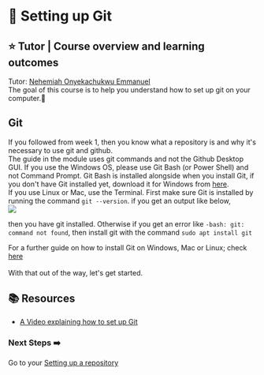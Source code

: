 # :flags: Setting up Git

## :star: Tutor | Course overview and learning outcomes 

Tutor: [Nehemiah Onyekachukwu Emmanuel](https://github.com/devgenix)<br>
The goal of this course is to help you understand how to set up git on your computer.🚀

## Git
If you followed from week 1, then you know what a repository is and why it's necessary to use git and github. <br>
The guide in the module uses git commands and not the Github Desktop GUI. If you use the Windows OS, please use Git Bash (or Power Shell) and not Command Prompt. Git Bash is installed alongside when you install Git, if you don't have Git installed yet, download it for Windows from [here](https://git-scm.com/download/win). <br>
If you use Linux or Mac, use the Terminal. First make sure Git is installed by running the command ```git --version```. if you get an output like below, <br>
<img src="https://github.com/devgenix/Photo-Backup/blob/main/Build%20Bootcamp/git%20version.png?raw=true"><br>

then you have git installed. Otherwise if you get an error like ```-bash: git: command not found```, then install git with the command ```sudo apt install git```<br>

For a further guide on how to install Git on Windows, Mac or Linux; check [here](https://www.linode.com/docs/guides/how-to-install-git-on-linux-mac-and-windows/)<br><br>
With that out of the way, let's get started.

## 📚  Resources 
* [A Video explaining how to set up Git](https://www.youtube.com/watch?v=jUlT-zQ-mbk) 

### Next Steps :arrow_right:
Go to your [Setting up a repository](./2_Setting_up_a_Repository.md)<br>